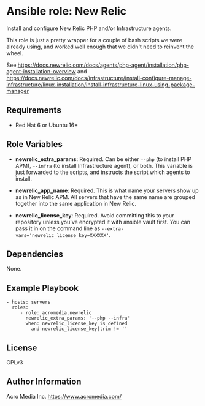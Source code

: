 # Ansible role: New Relic

Install and configure New Relic PHP and/or Infrastructure agents.

This role is just a pretty wrapper for a couple of bash scripts we were already using, and worked well enough that we didn't need to reinvent the wheel.

See https://docs.newrelic.com/docs/agents/php-agent/installation/php-agent-installation-overview
and https://docs.newrelic.com/docs/infrastructure/install-configure-manage-infrastructure/linux-installation/install-infrastructure-linux-using-package-manager


## Requirements

* Red Hat 6 or Ubuntu 16+


## Role Variables

* **newrelic_extra_params**: Required. Can be either `--php` (to install PHP APM), `--infra` (to install Infrastructure agent), or both. This variable is just forwarded to the scripts, and instructs the script which agents to install.

* **newrelic_app_name**: Required. This is what name your servers show up as in New Relic APM. All servers that have the same name are grouped together into the same application in New Relic.

* **newrelic_license_key**: Required. Avoid committing this to your repository unless you've encrypted it with ansible vault first. You can pass it in on the command line as `--extra-vars='newrelic_license_key=XXXXXX'`.


## Dependencies

None.


## Example Playbook

    - hosts: servers
      roles:
         - role: acromedia.newrelic
           newrelic_extra_params: '--php --infra'
           when: newrelic_license_key is defined
             and newrelic_license_key|trim != ''


## License

GPLv3


## Author Information

Acro Media Inc.
https://www.acromedia.com/
